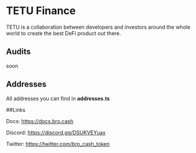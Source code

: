 # TETU Finance

TETU is a collaboration between developers and investors around the whole world 
to create the best DeFi product out there.

## Audits

soon 

## Addresses

All addresses you can find in **addresses.ts**

##Links

Docs: https://docs.bro.cash

Discord: https://discord.gg/DSUKVEYuax

Twitter: https://twitter.com/bro_cash_token
